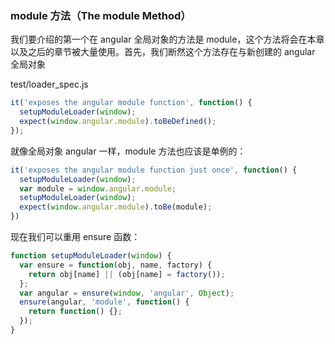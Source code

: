 ### module 方法（The module Method）

我们要介绍的第一个在 angular 全局对象的方法是 module，这个方法将会在本章以及之后的章节被大量使用。首先，我们断然这个方法存在与新创建的 angular 全局对象

test/loader\_spec.js

```js
it('exposes the angular module function', function() {
  setupModuleLoader(window);
  expect(window.angular.module).toBeDefined();
});
```

就像全局对象 angular 一样，module 方法也应该是单例的：

```js
it('exposes the angular module function just once', function() {
  setupModuleLoader(window);
  var module = window.angular.module;
  setupModuleLoader(window);
  expect(window.angular.module).toBe(module);
})
```

现在我们可以重用 ensure 函数：

```js
function setupModuleLoader(window) {
  var ensure = function(obj, name, factory) {
    return obj[name] || (obj[name] = factory());
  };
  var angular = ensure(window, 'angular', Object);
  ensure(angular, 'module', function() {
    return function() {};
  });
}
```



